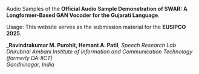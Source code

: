 Audio Samples of the **Official Audio Sample Demonstration of SWAR: A Longformer-Based GAN Vocoder for the Gujarati Language**.

Usage: This website serves as the submission material for the **EUSIPCO 2025**.

_**Ravindrakumar M. Purohit, Hemant A. Patil**, 
*Speech Research Lab*  
*Dhirubhai Ambani Institute of Information and Communication Technology (formerly DA-IICT)*  
*Gandhinagar, India*
